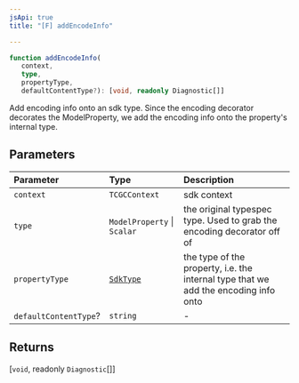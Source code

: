 ```yaml
---
jsApi: true
title: "[F] addEncodeInfo"

---
```

```ts
function addEncodeInfo(
   context, 
   type, 
   propertyType, 
   defaultContentType?): [void, readonly Diagnostic[]]
```

Add encoding info onto an sdk type. Since the encoding decorator
decorates the ModelProperty, we add the encoding info onto the property's internal
type.

## Parameters

| Parameter | Type | Description |
| :------ | :------ | :------ |
| `context` | `TCGCContext` | sdk context |
| `type` | `ModelProperty` \| `Scalar` | the original typespec type. Used to grab the encoding decorator off of |
| `propertyType` | [`SdkType`](../type-aliases/SdkType.md) | the type of the property, i.e. the internal type that we add the encoding info onto |
| `defaultContentType`? | `string` | - |

## Returns

[`void`, readonly `Diagnostic`[]]
